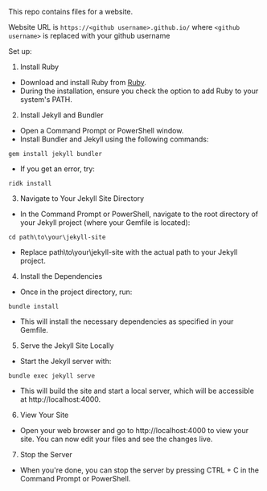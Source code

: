 This repo contains files for a website. 

Website URL is `https://<github username>.github.io/` where `<github username>` is replaced with your github username

Set up:

1. Install Ruby
- Download and install Ruby from [Ruby](https://www.ruby-lang.org/en/downloads/).
- During the installation, ensure you check the option to add Ruby to your system's PATH.
2. Install Jekyll and Bundler
- Open a Command Prompt or PowerShell window.
- Install Bundler and Jekyll using the following commands:
```
gem install jekyll bundler
```
- If you get an error, try:
```
ridk install
```
3. Navigate to Your Jekyll Site Directory
- In the Command Prompt or PowerShell, navigate to the root directory of your Jekyll project (where your Gemfile is located):
```
cd path\to\your\jekyll-site
```
- Replace path\to\your\jekyll-site with the actual path to your Jekyll project.

4. Install the Dependencies
- Once in the project directory, run:
```
bundle install
```
- This will install the necessary dependencies as specified in your Gemfile.

5. Serve the Jekyll Site Locally
- Start the Jekyll server with:
```
bundle exec jekyll serve
```
- This will build the site and start a local server, which will be accessible at http://localhost:4000.

6. View Your Site
- Open your web browser and go to http://localhost:4000 to view your site. You can now edit your files and see the changes live.
7. Stop the Server
- When you're done, you can stop the server by pressing CTRL + C in the Command Prompt or PowerShell.